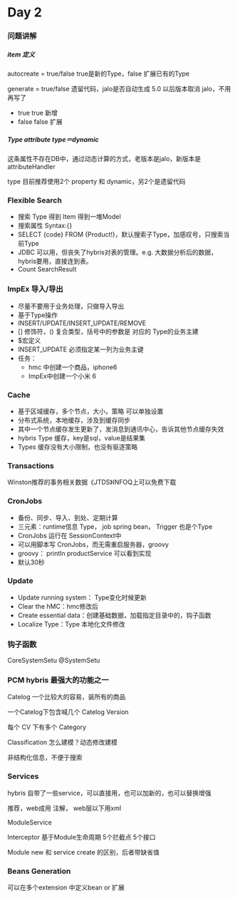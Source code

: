 # Day 2

### 问题讲解

##### item 定义

autocreate = true/false  true是新的Type，false 扩展已有的Type

generate = true/false 遗留代码，jalo是否自动生成 5.0 以后版本取消 jalo，不用再写了

* true  true 新增
* false false 扩展

##### Type attribute type＝dynamic

这条属性不存在DB中，通过动态计算的方式，老版本是jalo，新版本是 attributeHandler

type 目前推荐使用2个 property 和 dynamic，另2个是遗留代码

### Flexible Search

* 搜索 Type 得到 Item 得到一堆Model
* 搜索属性 Syntax:{}
* SELECT {code} FROM {Product!}，默认搜索子Type，加感叹号，只搜索当前Type
* JDBC 可以用，但丧失了hybris对表的管理。e.g. 大数据分析后的数据，hybris要用，直接连到表。
* Count  SearchResult<Integer>

### ImpEx 导入/导出
* 尽量不要用于业务处理，只做导入导出
* 基于Type操作
* INSERT/UPDATE/INSERT_UPDATE/REMOVE
* [] 修饰符，() 复合类型，括号中的参数是 对应的 Type的业务主建
* $宏定义
* INSERT_UPDATE 必须指定某一列为业务主键
* 任务：
    * hmc 中创建一个商品，iphone6
    * ImpEx中创建一个小米 6

### Cache

* 基于区域缓存，多个节点，大小，策略 可以单独设置
* 分布式系统，本地缓存，涉及到缓存同步
* 其中一个节点缓存发生更新了，发消息到通讯中心，告诉其他节点缓存失效
* hybris Type 缓存，key是sql，value是结果集
* Types 缓存没有大小限制，也没有驱逐策略

### Transactions

Winston推荐的事务相关数据《JTDS》INFOQ上可以免费下载

### CronJobs
* 备份、同步、导入、到处、定期计算
* 三元素：runtime信息 Type， job spring bean， Trigger 也是个Type
* CronJobs 运行在 SessionContext中
* 可以用脚本写 CronJobs，而无需重启服务器，groovy
* groovy： println productService 可以看到实现
* 默认30秒

### Update

* Update running system： Type变化时候更新
* Clear the hMC：hmc修改后
* Create essential data：创建基础数据，加载指定目录中的，钩子函数
* Localize Type：Type 本地化文件修改

### 钩子函数
CoreSystemSetu
@SystemSetu

### PCM hybris 最强大的功能之一

Catelog 一个比较大的容易，装所有的商品

一个Catelog下包含喊几个 Catelog Version

每个 CV 下有多个 Category

Classification 怎么建模？动态修改建模

非结构化信息，不便于搜索

### Services

hybris 自带了一些service，可以直接用，也可以加新的，也可以替换增强

推荐，web成用 注解， web层以下用xml

ModuleService

Interceptor 基于Module生命周期  5个拦截点 5个接口

Module new 和 service create 的区别，后者带缺省值

### Beans Generation

可以在多个extension 中定义bean or 扩展
